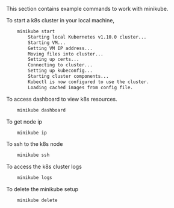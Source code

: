 This section contains example commands to work with minikube.

To start a k8s cluster in your local machine, 
```bash
	minikube start
		Starting local Kubernetes v1.10.0 cluster...
		Starting VM...
		Getting VM IP address...
		Moving files into cluster...
		Setting up certs...
		Connecting to cluster...
		Setting up kubeconfig...
		Starting cluster components...
		Kubectl is now configured to use the cluster.
		Loading cached images from config file.
```
To access dashboard to view k8s resources.
```bash
	minikube dashboard	
```
To get node ip 
```bash
	minikube ip	
``` 
To ssh to the k8s node 
```bash
	minikube ssh 
```
To access the k8s cluster logs 
```bash
	minikube logs	
```
To delete the minikube setup
```bash
	minikube delete
```
